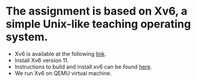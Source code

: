 # The assignment is based on Xv6, a simple Unix-like teaching operating system.
- Xv6 is available at the following [link](https://pdos.csail.mit.edu/6.828/2018/xv6.html).
- Install Xv6 version 11.
- Instructions to build and install xv6 can be found [here](https://drive.google.com/file/d/17QRMrRb4hCM5Zz33amRGvb458OkXlxo7/view).
- We run Xv6 on QEMU virtual machine.
